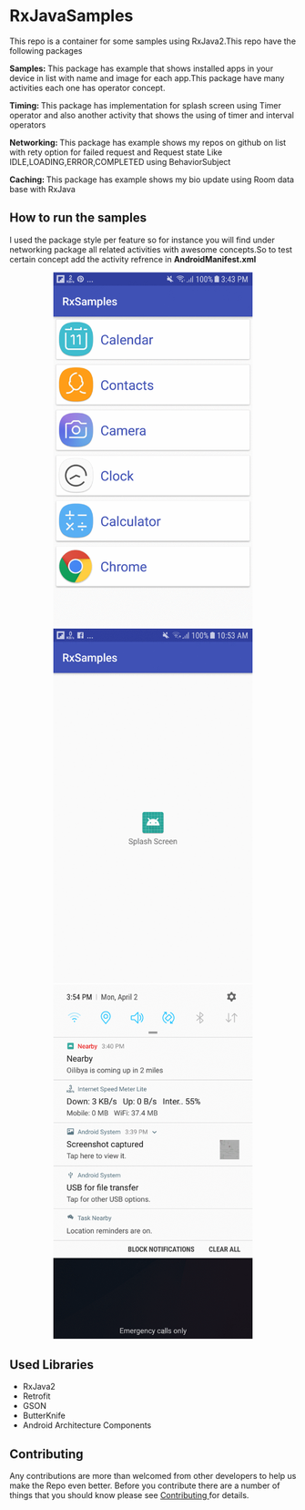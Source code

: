 <html>
 <head>   
 </head>

 <body>

  <h1>RxJavaSamples</h1>
   This repo is a container for some samples using RxJava2.This repo have the following packages
      
   <b>Samples: </b>This package has example that shows installed apps in your device
   in list with name and image for each app.This package have many activities
   each one has operator concept.
             
   <b>Timing: </b>This package has implementation for splash screen using Timer operator and also another
   activity that shows the using of timer and interval operators
                   
   <b>Networking: </b>This package has example shows my repos on github on list with rety option for failed request
   and Request state Like IDLE,LOADING,ERROR,COMPLETED using BehaviorSubject

   <b>Caching: </b>This package has example shows my bio update using Room data base with RxJava

   <h2>How to run the samples</h2>
      I used the package style per feature so for instance you will find under networking package
       all related activities with awesome concepts.So to test certain concept add the activity refrence
       in <b>AndroidManifest.xml</b>

<p align="center">
  <img src="https://github.com/mrabelwahed/RxjavaSamples/blob/master/app/gif/rxjava2.gif" width="350"/>
  <img src="https://github.com/mrabelwahed/RxjavaSamples/blob/master/app/gif/splash.gif" width="350"/>
  <img src="https://github.com/mrabelwahed/RxjavaSamples/blob/master/app/gif/room.gif" width="350"/>

</p>


  <h2>Used Libraries</h2>
  <ul>
  <li>RxJava2</li>
  <li>Retrofit</li>
  <li>GSON</li>
  <li>ButterKnife</li>
  <li>Android Architecture Components</li>

  </ul>

 <h2>Contributing</h2>
  Any contributions are more than welcomed from other developers to help us make the
  Repo even better. Before you contribute there are a number of things that you should
  know please see <a href="https://github.com/mrabelwahed/RxjavaSamples/blob/master/contributing.md">Contributing </a>for details.

  </body>
  </body>

 </body>

</html>
